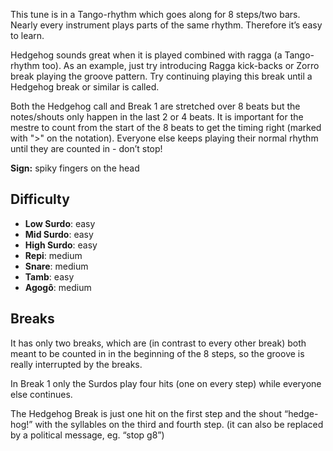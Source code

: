 This tune is in a Tango-rhythm which goes along for 8 steps/two bars. Nearly every instrument plays parts of the same
rhythm. Therefore it’s easy to learn.

Hedgehog sounds great when it is played combined with ragga (a Tango-rhythm too). As an example, just try introducing
Ragga kick-backs or Zorro break playing the groove pattern. Try continuing playing this break until a Hedgehog break
or similar is called.

Both the Hedgehog call and Break 1 are stretched over 8 beats but the notes/shouts only happen in the last 2 or 4 beats.
It is important for the mestre to count from the start of the 8 beats to get the timing right (marked with ">" on the
notation). Everyone else keeps playing their normal rhythm until they are counted in - don’t stop!

**Sign:** spiky fingers on the head

## Difficulty

* **Low Surdo**: easy
* **Mid Surdo**: easy
* **High Surdo**: easy
* **Repi**: medium
* **Snare**: medium
* **Tamb**: easy
* **Agogô**: medium

## Breaks

It has only two breaks, which are (in contrast to every other break) both meant to be counted in in the beginning of
the 8 steps, so the groove is really interrupted by the breaks.

In Break 1 only the Surdos play four hits (one on every step) while everyone else continues.

The Hedgehog Break is just one hit on the first step and the shout “hedge-hog!” with the syllables on the third and
fourth step. (it can also be replaced by a political message, eg. “stop g8”)